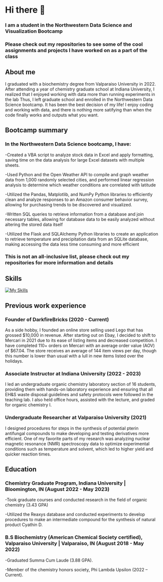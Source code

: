 # Hi there 👋
### I am a student in the Northwestern Data Science and Visualization Bootcamp
### Please check out my repositories to see some of the cool assignments and projects I have worked on as a part of the class

## About me
I graduated with a biochemistry degree from Valparaiso University in 2022. 
After attending a year of chemistry graduate school at Indiana University, I realized that I enjoyed working with data more than running experiments in the lab
Thus, I left graduate school and enrolled in the Northwestern Data Science bootcamp. 
It has been the best decision of my life! 
I enjoy coding and working with data, and there is nothing more satifying than when the code finally works and outputs what you want.

## Bootcamp summary
### In the Northwestern Data Science bootcamp, I have:
  -Created a VBA script to analyze stock data in Excel and apply formatting, saving time on the data analysis for large Excel datasets with multiple sheets.
  
  -Used Python and the Open Weather API to compile and graph weather data from 1,000 randomly selected cities, and performed linear regression analysis to determine which weather conditions are correlated with latitude
 
  -Utilized the Pandas, Matplotlib, and NumPy Python libraries to efficiently clean and analyze responses to an Amazon consumer behavior survey, allowing for purchasing trends to be discovered and visualized.

  -Written SQL queries to retrieve information from a database and join necessary tables, allowing for database data to be easily analyzed without altering the stored data itself

  -Utilized the Flask and SQLAlchemy Python libraries to create an application to retrieve temperature and precipitation data from an SQLite database, making accessing the data less time consuming and more efficient
  
### This is not an all-inclusive list, please check out my repositories for more information and details
## Skills
[![My Skills](https://skillicons.dev/icons?i=python,postgres,github,selenium,visualstudio,mongodb,figma&theme=light)](https://skillicons.dev)
## Previous work experience
### Founder of DarkfireBricks (2020 - Current)
As a side hobby, I founded an online store selling used Lego that has grossed $10,000 in revenue.
After starting out on Ebay, I decided to shift to Mercari in 2021 due to its ease of listing items and decreased competition.
I have completed 110+ orders on Mercari with an average order value (AOV) of $67.04.
The store receives an average of 144 item views per day, though this number is lower than usual with a lull in new items listed over the holidays.

### Associate Instructor at Indiana University (2022 - 2023)
I led an undergraduate organic chemistry laboratory section of 16 students, providing them with hands-on laboratory experience and ensuring that all EH&S waste disposal guidelines and safety protocols were followed in the teaching lab. I also held office hours, assisted with the lecture, and graded for organic chemistry I.

### Undergraduate Researcher at Valparaiso University (2021)
I designed procedures for steps in the synthesis of potential pterin antifungal compounds to make developing and testing derivatives more efficient.
One of my favorite parts of my research was analyzing nuclear magnetic resonance (NMR) spectroscopy data to optimize experimental conditions such as temperature and solvent, which led to higher yield and quicker reaction times.

## Education
### Chemistry Graduate Program, Indiana University | Bloomington, IN (August 2022 - May 2023)
  -Took graduate courses and conducted research in the field of organic chemistry (3.43 GPA)
  
  -Utilized the Reaxys database and conducted experiments to develop procedures to make an intermediate compound for the synthesis of natural product Cyathin D.

### B.S Biochemistry (American Chemical Society certified), Valparaiso University | Valparaiso, IN (August 2018 - May 2022)
  -Graduated Summa Cum Laude (3.88 GPA).
  
  -Member of the chemistry honors society, Phi Lambda Upsilon (2022 – Current).



